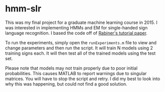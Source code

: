 # hmm-slr

This was my final project for a graduate machine learning course in 2015.
I was interested in implementing HMMs and EM for single-handed sign language recognition.
I based the code off of [Rabiner's tutorial paper](https://courses.physics.illinois.edu/ece417/fa2017/rabiner89.pdf).

To run the experiments, simply open the `runExperiments.m` file to view and
change parameters and then run the script. It will train N models using 2
training signs each. It will then test all of the trained models using the test
set.

Please note that models may not train properly due to poor initial probabilities.
This causes MATLAB to report warnings due to singular matrices. You will have to
stop the script and retry. I did my best to look into why this was happening,
but could not find a good solution.
